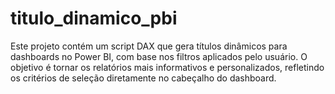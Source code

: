 # titulo_dinamico_pbi
Este projeto contém um script DAX que gera títulos dinâmicos para dashboards no Power BI, com base nos filtros aplicados pelo usuário. O objetivo é tornar os relatórios mais informativos e personalizados, refletindo os critérios de seleção diretamente no cabeçalho do dashboard.
